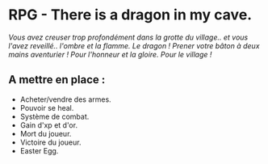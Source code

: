 # RPG - There is a dragon in my cave.

*Vous avez creuser trop profondément dans la grotte du village.. et vous l'avez reveillé.. l'ombre et la flamme. Le dragon !
Prener votre bâton à deux mains aventurier ! Pour l'honneur et la gloire. Pour le village !*

## A mettre en place :

- Acheter/vendre des armes.
- Pouvoir se heal.
- Système de combat.
- Gain d'xp et d'or.
- Mort du joueur.
- Victoire du joueur.
- Easter Egg.
